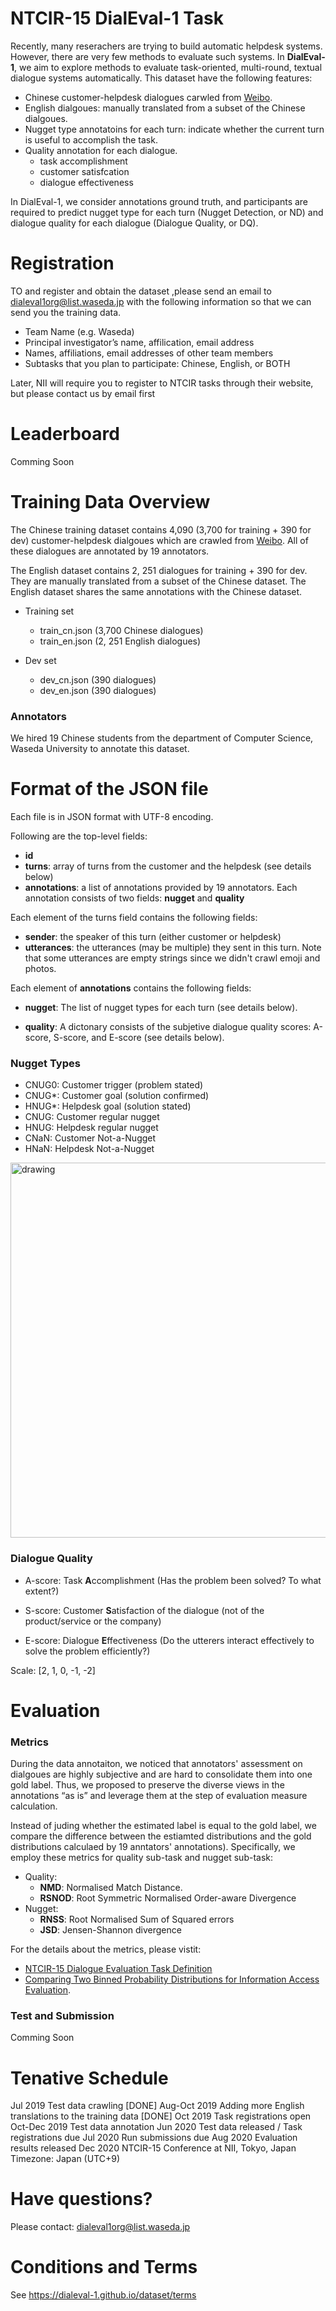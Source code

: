 # NTCIR-15 DialEval-1 Task


Recently, many reserachers are trying to build automatic helpdesk systems. However, there are very few methods to evaluate such systems. In **DialEval-1**, we aim to explore methods to evaluate task-oriented, multi-round, textual dialogue systems automatically. This dataset have the following features:

- Chinese customer-helpdesk dialogues carwled from [Weibo](weibo.com).
- English dialgoues: manually translated from a subset of the Chinese dialgoues.
- Nugget type annotatoins for each turn: indicate whether the current turn is useful to accomplish the task.
- Quality annotation for each dialogue. 
  - task accomplishment
  - customer satisfcation
  - dialogue effectiveness 

In DialEval-1, we consider annotations ground truth, and participants are required to predict nugget type for each turn (Nugget Detection, or ND) and dialogue quality for each dialogue (Dialogue Quality, or DQ).


# Registration 

TO and register and obtain the dataset ,please send an email to dialeval1org@list.waseda.jp  with the following information so that we can send you the training data.
- Team Name (e.g. Waseda)
- Principal investigator’s name, affilication, email address
- Names, affiliations, email addresses of other team members
- Subtasks that you plan to participate: Chinese, English, or BOTH

Later, NII will require you to register to NTCIR tasks through their website, but please contact us by email first



# Leaderboard

Comming Soon



# Training Data Overview

The Chinese training dataset contains 4,090 (3,700 for training + 390 for dev)  customer-helpdesk dialgoues which are crawled from [Weibo](weibo.com). All of these dialogues are annotated by 19 annotators.

The English dataset contains 2, 251 dialogues for training + 390 for dev. They  are manually translated from a subset of the Chinese dataset. The English dataset shares the same annotations with the Chinese dataset.

- Training set
  -  train_cn.json (3,700 Chinese dialogues)
  -  train_en.json (2, 251 English dialogues)

- Dev set
  - dev_cn.json (390 dialogues)
  - dev_en.json (390 dialogues)


### Annotators

We hired 19  Chinese students from the department of Computer Science, Waseda University to annotate this dataset.

# Format of the JSON file

Each file is in JSON format with UTF-8 encoding. 

Following are the top-level fields:

- **id**
- **turns**: array of turns from the customer and the helpdesk (see details below)
- **annotations**: a list of annotations provided by 19 annotators. Each annotation consists of two fields: **nugget** and **quality**

Each element of the turns field contains the following fields:

- **sender**: the speaker of this turn (either customer or helpdesk)
- **utterances**: the utterances (may be multiple) they sent in this turn. Note that some utterances are empty strings since we didn't crawl emoji and photos.

Each element of **annotations** contains the following fields:

- **nugget**: The list of nugget types for each turn (see details below).

- **quality**: A dictonary consists of the subjetive dialogue quality scores: A-score, S-score, and E-score (see details below).


### Nugget Types

- CNUG0: Customer trigger (problem stated)
- CNUG*: Customer goal (solution confirmed)
- HNUG*: Helpdesk goal (solution stated)
- CNUG: Customer regular nugget
- HNUG: Helpdesk regular nugget
- CNaN: Customer Not-a-Nugget
- HNaN: Helpdesk Not-a-Nugget

<img src="https://i.postimg.cc/TPqH4ttz/nugget-example.png" alt="drawing" style="width:600px;"/>



### Dialogue Quality

- A-score: Task **A**ccomplishment (Has the problem been solved? To what extent?) 

- S-score: Customer **S**atisfaction of the dialogue (not of the product/service or the company) 

- E-score: Dialogue **E**ffectiveness (Do the utterers interact effectively to solve the problem efficiently?) 

Scale: [2, 1, 0, -1, -2]




# Evaluation

### Metrics

During the data annotaiton, we noticed that annotators' assessment on dialgoues are highly subjective and are hard to consolidate them into one gold label. Thus, we proposed to preserve the diverse views in the annotations “as is” and leverage them at the step of evaluation measure calculation.

Instead of juding whether the estimated label is equal to the gold label, we compare the difference between the estiamted distributions and the gold distributions calculaed by 19 anntators' annotations). Specifically, we employ these metrics for quality sub-task and nugget sub-task:

- Quality:
  - **NMD**: Normalised Match Distance. 
  - **RSNOD**: Root Symmetric Normalised Order-aware Divergence
- Nugget:
  - **RNSS**: Root Normalised Sum of Squared errors
  - **JSD**: Jensen-Shannon divergence


For the details about the metrics, please vistit:

* [NTCIR-15 Dialogue Evaluation Task Definition ](http://sakailab.com/wp-content/uploads/2019/10/dialeval1taskdef.pdf ) 
* [Comparing Two Binned Probability Distributions for Information Access Evaluation](https://waseda.app.box.com/v/SIGIR2018preprint).


###  Test and Submission

Comming Soon


# Tenative Schedule 

Jul 2019	Test data crawling [DONE]
Aug-Oct 2019	Adding more English translations to the training data [DONE]
Oct 2019	Task registrations open
Oct-Dec 2019	Test data annotation
Jun 2020	Test data released / Task registrations due
Jul 2020	Run submissions due
Aug 2020	Evaluation results released
Dec 2020	NTCIR-15 Conference at NII, Tokyo, Japan
Timezone: Japan (UTC+9)


# Have questions?

Please contact: [dialeval1org@list.waseda.jp](mailto:dialeval1org@list.waseda.jp)        

# Conditions and Terms

See https://dialeval-1.github.io/dataset/terms
